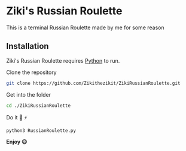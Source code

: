 # Ziki's Russian Roulette

This is a terminal Russian Roulette made by me for some reason

## Installation

Ziki's Russian Roulette requires [Python](https://www.python.org/) to run.

Clone the repository

```sh
git clone https://github.com/Zikithezikit/ZikiRussianRoulette.git
```

Get into the folder

```sh
cd ./ZikiRussianRoulette
```

Do it 👴 ⚡

```sh
python3 RussianRoulette.py
```

**Enjoy 😉**
